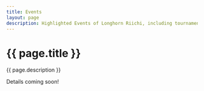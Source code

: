 ```yaml
---
title: Events
layout: page
description: Highlighted Events of Longhorn Riichi, including tournaments and weekly game sessions.
---
```


# {{ page.title }}

{{ page.description }}

Details coming soon!
